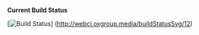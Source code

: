 **Current Build Status**

[![Build Status](http://webci.oxgroup.media/buildStatusSvg/12)]
(http://webci.oxgroup.media/buildStatusSvg/12)

